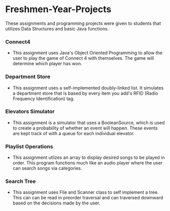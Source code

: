 # Freshmen-Year-Projects
These assignments and programming projects were given to students that utilizes Data Structures and basic Java functions.

### Connect4
 - This assignment uses Java's Object Oriented Programming to allow the user to play the game of Connect 4 with themselves. The game will determine which player has won.
 
### Department Store
 -  This assignment uses a self-implemented doubly-linked list. It simulates a department store that is based by every item you add's RFID (Radio Frequency Identification) tag.
  
### Elevators Simulator
 - This assignment is a simulator that uses a BooleanSource, which is used to create a probability of whether an event will happen. These events are kept track of with a queue for each individual elevator.
 
### Playlist Operations
 - This assignment utlizes an array to display desired songs to be played in order. This program functions much like an audio player where the user can search songs via categories.

### Search Tree
 - This assignment uses File and Scanner class to self implement a tree. This can can be read in preorder traversal and can traversed downward based on the decisions made by the user. 
